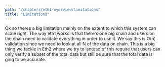 ```yaml
---
path: "/chapters/eth1-overview/limitations"
title: "Limitations"
---
```


Ok so theres a big limitation mainly on the extent to which this system can scale right. The way eth1 works is that there's one big chain and users on the chain need to validate everything in order to use it. We say this is O(n) validation since we need to look at all N of the data on chain. This is a big thing we tackle in Eth2 where we try to isntead of this require that users can only verify a subset of the total data but still be sure that the total data is ging to be accurate.
